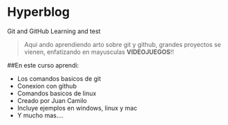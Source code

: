 # Hyperblog
Git and GitHub Learning and test

>Aqui ando aprendiendo arto sobre git y github, grandes proyectos se vienen, enfatizando en mayusculas **VIDEOJUEGOS**!!
>

##En este curso aprendi:

- Los comandos basicos de git
- Conexion con github
- Comandos basicos de linux
- Creado por Juan Camilo
- Incluye ejemplos en windows, linux y mac
- Y mucho mas....